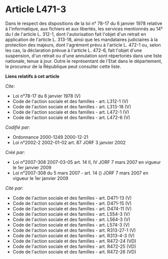 # Article L471-3

Dans le respect des dispositions de la loi n° 78-17 du 6 janvier 1978 relative à l'informatique, aux fichiers et aux
libertés, les services mentionnés au 14° du I de l'article L. 312-1, dont l'autorisation fait l'objet d'un retrait en
application de l'article L. 313-18, ainsi que les mandataires judiciaires à la protection des majeurs, dont l'agrément prévu
à l'article L. 472-1 ou, selon les cas, la déclaration prévue à l'article L. 472-6, fait l'objet d'une suspension, d'un
retrait ou d'une annulation sont répertoriés dans une liste nationale, tenue à jour. Outre le représentant de l'Etat dans le
département, le procureur de la République peut consulter cette liste.

**Liens relatifs à cet article**

_Cite_:

  - Loi n°78-17 du 6 janvier 1978 (V)
  - Code de l'action sociale et des familles - art. L312-1 (V)
  - Code de l'action sociale et des familles - art. L313-18 (V)
  - Code de l'action sociale et des familles - art. L472-1 (V)
  - Code de l'action sociale et des familles - art. L472-6 (V)

_Codifié par_:

  - Ordonnance 2000-1249 2000-12-21
  - Loi n°2002-2 2002-01-02 art. 87 JORF 3 janvier 2002

_Créé par_:

  - Loi n°2007-308 2007-03-05 art. 14 II, IV JORF 7 mars 2007 en vigueur le 1er janvier 2009
  - Loi n°2007-308 du 5 mars 2007 - art. 14 () JORF 7 mars 2007 en vigueur le 1er janvier 2009

_Cité par_:

  - Code de l'action sociale et des familles - art. D471-13 (V)
  - Code de l'action sociale et des familles - art. D471-15 (V)
  - Code de l'action sociale et des familles - art. D474-11 (V)
  - Code de l'action sociale et des familles - art. L554-3 (V)
  - Code de l'action sociale et des familles - art. L564-3 (V)
  - Code de l'action sociale et des familles - art. L574-3 (V)
  - Code de l'action sociale et des familles - art. R313-27-1 (V)
  - Code de l'action sociale et des familles - art. R313-4-3 (V)
  - Code de l'action sociale et des familles - art. R472-24 (VD)
  - Code de l'action sociale et des familles - art. R472-25 (VD)
  - Code de l'action sociale et des familles - art. R472-26 (VD)
